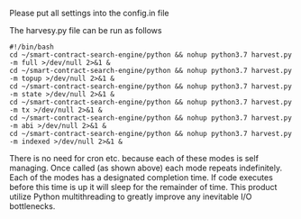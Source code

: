 Please put all settings into the config.in file

The harvesy.py file can be run as follows

```
#!/bin/bash
cd ~/smart-contract-search-engine/python && nohup python3.7 harvest.py -m full >/dev/null 2>&1 &
cd ~/smart-contract-search-engine/python && nohup python3.7 harvest.py -m topup >/dev/null 2>&1 &
cd ~/smart-contract-search-engine/python && nohup python3.7 harvest.py -m state >/dev/null 2>&1 &
cd ~/smart-contract-search-engine/python && nohup python3.7 harvest.py -m tx >/dev/null 2>&1 &
cd ~/smart-contract-search-engine/python && nohup python3.7 harvest.py -m abi >/dev/null 2>&1 &
cd ~/smart-contract-search-engine/python && nohup python3.7 harvest.py -m indexed >/dev/null 2>&1 &
```

There is no need for cron etc. because each of these modes is self managing.
Once called (as shown above) each mode repeats indefinitely.
Each of the modes has a designated completion time. If code executes before this time is up it will sleep for the remainder of time.
This product utilize Python multithreading to greatly improve any inevitable I/O bottlenecks.
